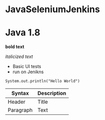 # JavaSeleniumJenkins
# Java 1.8
**bold text**

*italicized text*

- Basic UI tests
- run on Jenikns

`System.out.println("Hello World")`


| Syntax | Description |
| ----------- | ----------- |
| Header | Title |
| Paragraph | Text |

